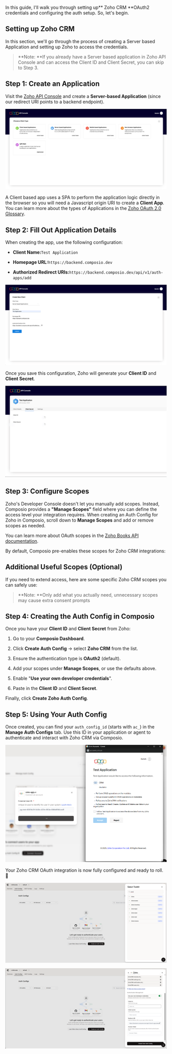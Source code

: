 In this guide, I'll walk you through setting up** Zoho CRM **OAuth2 credentials and configuring the auth setup. So, let's begin.

## **Setting up Zoho CRM**

In this section, we'll go through the process of creating a Server based Application and setting up Zoho to access the credentials.

> **Note: **If you already have a Server based application in Zoho API Console and can access the Client ID and Client Secret, you can skip to Step 3.

## **Step 1: Create an Application**

Visit the [Zoho API Console](https://api-console.zoho.com/) and create a **Server-based Application** (since our redirect URI points to a backend endpoint).

![Image 1](https://raw.githubusercontent.com/sunilcomposio/notion-to-github/main/images/how/image_1.png)

A Client based app uses a SPA to perform the application logic directly in the browser so you will need a Javascript origin URI to create a **Client App**. You can learn more about the types of Applications in the [Zoho OAuth 2.0 Glossary](https://www.zoho.com/accounts/protocol/oauth-terminology.html).

## **Step 2: Fill Out Application Details**

When creating the app, use the following configuration:

- **Client Name:**`Test Application`

- **Homepage URL:**`https://backend.composio.dev`

- **Authorized Redirect URIs:**`https://backend.composio.dev/api/v1/auth-apps/add`

![Image 2](https://raw.githubusercontent.com/sunilcomposio/notion-to-github/main/images/how/image_2.png)

Once you save this configuration, Zoho will generate your **Client ID** and **Client Secret**.

![Image 3](https://raw.githubusercontent.com/sunilcomposio/notion-to-github/main/images/how/image_3.png)

## **Step 3: Configure Scopes**

Zoho's Developer Console doesn't let you manually add scopes.
Instead, Composio provides a **"Manage Scopes"** field where you can define the access level your integration requires. When creating an Auth Config for Zoho in Composio, scroll down to **Manage Scopes** and add or remove scopes as needed.

You can learn more about OAuth scopes in the [Zoho Books API documentation](https://www.zoho.com/books/api/v3/oauth/#scopes).

By default, Composio pre-enables these scopes for Zoho CRM integrations:

## **Additional Useful Scopes (Optional)**

If you need to extend access, here are some specific Zoho CRM scopes you can safely use:

> **Note: **Only add what you actually need, unnecessary scopes may cause extra consent prompts

## **Step 4: Creating the Auth Config in Composio**

Once you have your **Client ID** and **Client Secret** from Zoho:

1. Go to your **Composio Dashboard**.

1. Click **Create Auth Config** → select **Zoho CRM** from the list.

1. Ensure the authentication type is **OAuth2** (default).

1. Add your scopes under **Manage Scopes**, or use the defaults above.

1. Enable "**Use your own developer credentials**".

1. Paste in the **Client ID** and **Client Secret**.

Finally, click **Create Zoho Auth Config**.

## **Step 5: Using Your Auth Config**

Once created, you can find your `auth_config_id` (starts with `ac_`) in the **Manage Auth Configs** tab.
Use this ID in your application or agent to authenticate and interact with Zoho CRM via Composio.

![Image 4](https://raw.githubusercontent.com/sunilcomposio/notion-to-github/main/images/how/image_4.png)

Your Zoho CRM OAuth integration is now fully configured and ready to roll. 🚀



![Image 5](https://raw.githubusercontent.com/sunilcomposio/notion-to-github/main/images/how/image_5.png)

![Image 6](https://raw.githubusercontent.com/sunilcomposio/notion-to-github/main/images/how/image_6.png)
